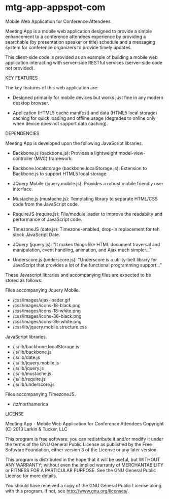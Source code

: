 mtg-app-appspot-com
===================

Mobile Web Application for Conference Attendees


Meeting App is a mobile web application designed to provide a simple enhancement to a conference attendees experience by providing a searchable (by presentation speaker or title) schedule and a messaging system for conference organizers to provide timely updates.

This client-side code is provided as an example of building a mobile web application interacting with server-side RESTful services (server-side code not provided).


KEY FEATURES

The key features of this web application are:

* Designed primarily for mobile devices but works just fine in any modern desktop browser.

* Application (HTML5 cache manifest) and data (HTML5 local storage) caching for quick loading and offline usage (degrades to online only when device does not support data caching).


DEPENDENCIES

Meeting App is developed upon the following JavaScript libraries.

* Backbone.js (backbone.js): Provides a lightweight model-view-controller (MVC) framework.

* Backbone.localstorage (backbone.localStorage.js): Extension to Backbone.js to support HTML5 local storage.

* JQuery Mobile (jquery.mobile.js): Provides a robust mobile friendly user interface.

* Mustache.js (mustache.js): Templating library to separate HTML/CSS code from the JavaScript code.

* RequireJS (require.js): File/module loader to improve the readabilty and performance of JavaScript code.

* TimezoneJS (date.js): Timezone-enabled, drop-in replacement for teh stock JavaScript Date.

* JQuery (jquery.js): "It makes things like HTML document traversal and manipulation, event handling, animation, and Ajax much simpler..."

* Underscore.js (underscore.js): "Underscore is a utility-belt library for JavaScript that provides a lot of the functional programming support..." 

These Javascript libraries and accompanying files are expected to be stored as follows:  

Files accompanying Jquery Mobile.

* /css/images/ajax-loader.gif
* /css/images/icons-18-black.png
* /css/images/icons-18-white.png
* /css/images/icons-36-black.png
* /css/images/icons-36-white.png
* /css/lib/jquery.mobile.structure.css

JavaScript libraries.

* /js/lib/backbone.localStorage.js
* /js/lib/backbone.js
* /js/lib/date.js
* /js/lib/jquery.mobile.js
* /js/lib/jquery.js
* /js/lib/mustache.js
* /js/lib/require.js
* /js/lib/underscore.js

Files accompanying TimezoneJS.

* /tz/northamerica


LICENSE

Meeting App - Mobile Web Application for Conference Attendees
Copyright (C) 2013  Larkin & Tucker, LLC

This program is free software: you can redistribute it and/or modify it under the terms of the GNU General Public License as published by the Free Software Foundation, either version 3 of the License or any later version.

This program is distributed in the hope that it will be useful, but WITHOUT ANY WARRANTY; without even the implied warranty of MERCHANTABILITY or FITNESS FOR A PARTICULAR PURPOSE.  See the GNU General Public License for more details.

You should have received a copy of the GNU General Public License along with this program.  If not, see <http://www.gnu.org/licenses/>.
